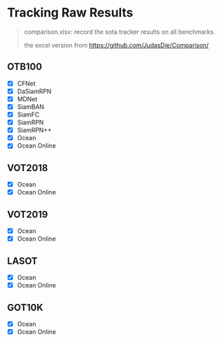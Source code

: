 # Tracking Raw Results

> comparison.xlsx: record the sota tracker results on all benchmarks.
>
> the excel version from https://github.com/JudasDie/Comparison/

## OTB100

- [x] CFNet 
- [x] DaSiamRPN
- [x] MDNet
- [x] SiamBAN
- [x] SiamFC
- [x] SiamRPN
- [x] SiamRPN++
- [x] Ocean
- [x] Ocean Online

## VOT2018

- [x] Ocean
- [x] Ocean Online

## VOT2019

- [x] Ocean
- [x] Ocean Online

## LASOT

- [x] Ocean
- [x] Ocean Online

## GOT10K

- [x] Ocean
- [x] Ocean Online

